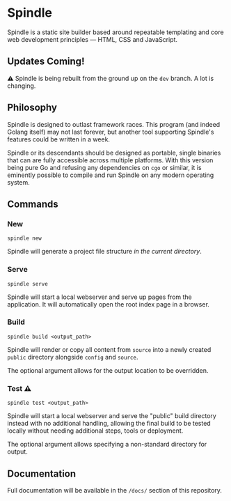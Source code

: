 # Spindle

Spindle is a static site builder based around repeatable templating and core web development principles — HTML, CSS and JavaScript.

## Updates Coming!

⚠ Spindle is being rebuilt from the ground up on the `dev` branch.  A lot is changing.

## Philosophy

Spindle is designed to outlast framework races. This program (and indeed Golang itself) may not last forever, but another tool supporting Spindle's features could be written in a week.

Spindle or its descendants should be designed as portable, single binaries that can are fully accessible across multiple platforms. With this version being pure Go and refusing any dependencies on `cgo` or similar, it is eminently possible to compile and run Spindle on any modern operating system.

## Commands

### New

	spindle new

Spindle will generate a project file structure _in the current directory_.

### Serve

	spindle serve

Spindle will start a local webserver and serve up pages from the application. It will automatically open the root index page in a browser.

### Build

	spindle build <output_path>

Spindle will render or copy all content from `source` into a newly created `public` directory alongside `config` and `source`.

The optional argument allows for the output location to be overridden.

### Test ⚠

	spindle test <output_path>

Spindle will start a local webserver and serve the "public" build directory instead with no additional handling, allowing the final build to be tested locally without needing additional steps, tools or deployment.

The optional argument allows specifying a non-standard directory for output.

## Documentation

Full documentation will be available in the `/docs/` section of this repository.